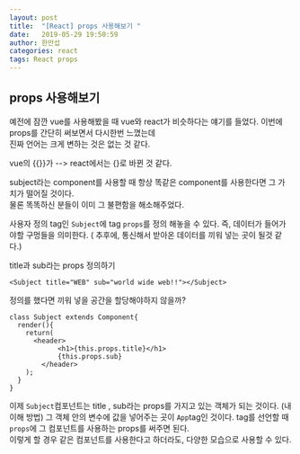 ```yaml
---
layout: post
title:  "[React] props 사용해보기 "
date:   2019-05-29 19:50:59
author: 한만섭
categories: react
tags: React props 
---
```


## props 사용해보기 

예전에 잠깐 vue를 사용해봤을 때 vue와 react가 비슷하다는 얘기를 들었다. 이번에 props를 간단히 써보면서 다시한번 느꼈는데  
진짜 언어는 크게 변하는 것은 없는 것 같다. 

vue의 {{}}가 --> react에서는 {}로 바뀐 것 같다. 


subject라는 component를 사용할 때 항상 똑같은 component를 사용한다면 그 가치가 떨어질 것이다.  
물론 똑똑하신 분들이 이미 그 불편함을 해소해주었다.  

사용자 정의 tag인 `Subject`에 tag `props`를 정의 해놓을 수 있다.
즉, 데이터가 들어가야할 구멍들을 의미한다. ( 추후에, 통신해서 받아온 데이터를 끼워 넣는 곳이 될것 같다.)  

title과 sub라는 props 정의하기
```
<Subject title="WEB" sub="world wide web!!"></Subject>
```

정의를 했다면 끼워 넣을 공간을 할당해야하지 않을까?  
```
class Subject extends Component{
  render(){
    return(
      <header>
            <h1>{this.props.title}</h1>
            {this.props.sub}
        </header>
    );
  }
}
```

이제 `Subject`컴포넌트는 title , sub라는 props를 가지고 있는 객체가 되는 것이다. (내 이해 방법) 
그 객체 안의 변수에 값을 넣어주는 곳이 `App`tag인 것이다. tag를 선언할 때 `props`에 그 컴포넌트를 사용하는 props를 써주면 된다.  
이렇게 할 경우 같은 컴포넌트를 사용한다고 하더라도, 다양한 모습으로 사용할 수 있다. 
